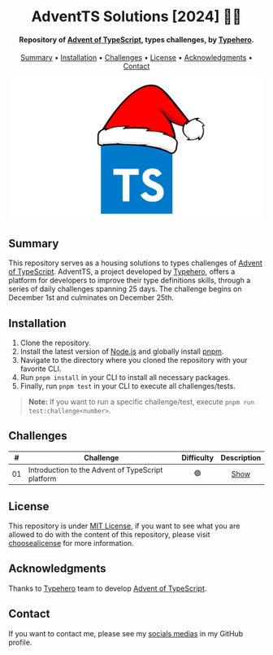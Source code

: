 <h1 align="center">
    AdventTS Solutions [2024] 🎅🎄
</h1>

<h4 align="center">
    Repository of <a href="https://www.adventofts.com/events/2024" target="_blank">Advent of TypeScript<a>, types challenges, by <a href="https://typehero.dev/" target="_blank">Typehero</a>.
</h4>

<p align="center">
    <a href="#----summary">Summary</a> •
    <a href="#----installation">Installation</a> •
    <a href="#----challenges">Challenges</a> •
    <a href="#----license">License</a> •
    <a href="#----acknowledgments">Acknowledgments</a> •
    <a href="#----contact">Contact</a>
</p>

<p align="center">
    <img src="./.github/adventts-logo.png" width="500">
</p>

<h2>
    Summary
</h2>
<p>
    This repository serves as a housing solutions to types challenges of <a href="https://www.adventofts.com/events/2024" target="_blank">Advent of TypeScript<a>. AdventTS, a project developed by <a href="https://typehero.dev/" target="_blank">Typehero</a>, offers a platform for developers to improve their type definitions skills, through a series of daily challenges spanning 25 days. The challenge begins on December 1st and culminates on December 25th.
</p>

<h2>
    Installation
</h2>
<ol>
    <li>Clone the repository.</li>
    <li>Install the latest version of <a href="https://nodejs.org/es/" target="_blank">Node.js<a> and globally install <a href="https://pnpm.io/installation#using-npm" target="_blank">pnpm<a>.</li>
    <li>Navigate to the directory where you cloned the repository with your favorite CLI.</li>
    <li>Run <code>pnpm install</code> in your CLI to install all necessary packages.</li>
    <li>Finally, run <code>pnpm test</code> in your CLI to execute all challenges/tests.</li>
</ol>

> **Note:** If you want to run a specific challenge/test, execute `pnpm run test:challenge<number>`.

<h2>
    Challenges
</h2>

|  #  | Challenge                                         | Difficulty |        Description         |
| :-: | ------------------------------------------------- | :--------: | :------------------------: |
| 01  | Introduction to the Advent of TypeScript platform |     🟢     | [Show](./src/01-challenge) |

<h2>
    License
</h2>
<p>
    This repository is under <a href="./LICENSE" target="_blank">MIT License</a>, if you want to see what you are allowed to do with the content of this repository, please visit <a href="https://choosealicense.com/licenses/" target="_blank">choosealicense</a> for more information.
</p>

<h2>
    Acknowledgments
</h2>
<p>
    Thanks to <a href="https://typehero.dev/" target="_blank">Typehero</a> team to develop <a href="https://www.adventofts.com/events/2024" target="_blank">Advent of TypeScript<a>.
</p>

<h2>
    Contact
</h1>
<p>
    If you want to contact me, please see my <a href="https://github.com/hozlucas28" target="_blank">socials medias</a> in my GitHub profile.
</p>
